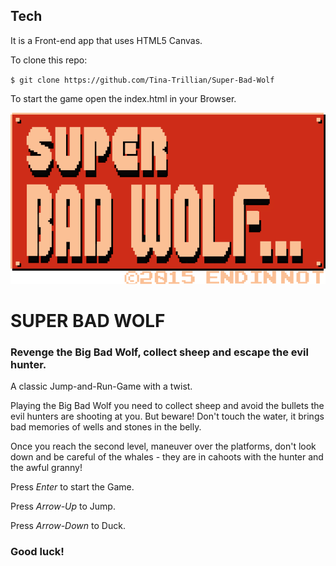 ## Tech

It is a Front-end app that uses HTML5 Canvas.

To clone this repo: 

`$ git clone https://github.com/Tina-Trillian/Super-Bad-Wolf`

To start the game open the index.html in your Browser. 
 
![](images/Logo.png)

# SUPER BAD WOLF

### Revenge the Big Bad Wolf, collect sheep and escape the evil hunter.

A classic Jump-and-Run-Game with a twist.

Playing the Big Bad Wolf you need to collect sheep and avoid the bullets the evil hunters are shooting at you. But beware! Don't touch the water, it brings bad memories of wells and stones in the belly.

Once you reach the second level, maneuver over the platforms, don't look down and be careful of the whales - they are in cahoots with the hunter and the awful granny!

Press *Enter* to start the Game.  

Press *Arrow-Up* to Jump.  

Press *Arrow-Down* to Duck.


### Good luck!
